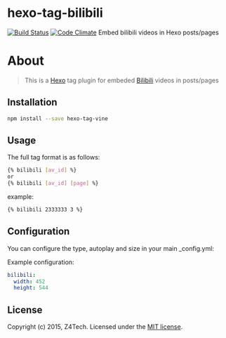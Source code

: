 # hexo-tag-bilibili
[![Build Status](https://travis-ci.org/Z4Tech/hexo-tag-bilibili.svg)](https://travis-ci.org/Z4Tech/hexo-tag-bilibili) [![Code Climate](https://codeclimate.com/github/Z4Tech/hexo-tag-bilibili/badges/gpa.svg)](https://codeclimate.com/github/Z4Tech/hexo-tag-bilibili)
Embed bilibili videos in Hexo posts/pages

# About
> This is a [Hexo](http://hexo.io/) tag plugin for embeded  [Bilibili](http://bilibili.com/) videos in posts/pages

## Installation
```bash
npm install --save hexo-tag-vine
```
## Usage
The full tag format is as follows:
```bash
{% bilibili [av_id] %}
or
{% bilibili [av_id] [page] %}
```
example:
```bash
{% bilibili 2333333 3 %}
```

## Configuration
You can configure the type, autoplay and size in your main _config.yml:

Example configuration:
```yml
bilibili:
  width: 452
  height: 544
```

## License

Copyright (c) 2015, Z4Tech. Licensed under the [MIT license](LICENSE).
